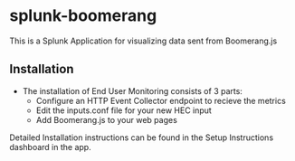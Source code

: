 # splunk-boomerang
This is a Splunk Application for visualizing data sent from Boomerang.js

## Installation
- The installation of End User Monitoring consists of 3 parts:
  - Configure an HTTP Event Collector endpoint to recieve the metrics
  - Edit the inputs.conf file for your new HEC input
  - Add Boomerang.js to your web pages
  
Detailed Installation instructions can be found in the Setup Instructions dashboard in the app.

